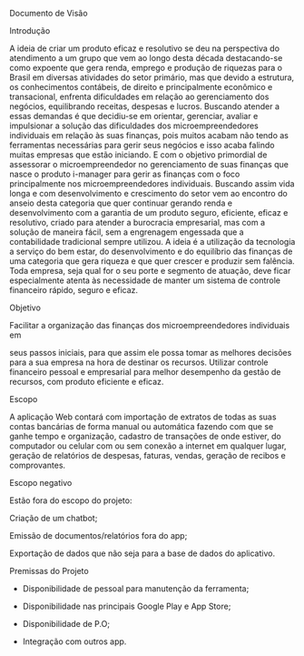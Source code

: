 Documento de Visão

Introdução

A ideia de criar um produto eficaz e resolutivo se deu na perspectiva do atendimento a um grupo que vem ao longo desta década destacando-se como expoente que gera renda, emprego e produção de riquezas para o Brasil em diversas atividades do setor primário, mas que devido a estrutura, os conhecimentos contábeis, de direito e principalmente econômico e transacional, enfrenta dificuldades em relação ao gerenciamento dos negócios, equilibrando receitas, despesas e lucros.
Buscando atender a essas demandas é que decidiu-se em orientar, gerenciar, avaliar e impulsionar a solução das dificuldades dos microempreendedores individuais em relação às suas finanças, pois muitos acabam não tendo as ferramentas necessárias para gerir seus negócios e isso acaba falindo muitas empresas que estão iniciando.
E com o objetivo primordial de assessorar o microempreendedor no gerenciamento de suas finanças que nasce o produto i-manager para gerir as finanças com o foco principalmente nos microempreendedores individuais. Buscando assim vida longa e com desenvolvimento e crescimento do setor vem ao encontro do anseio desta categoria que quer continuar gerando renda e desenvolvimento com a garantia de um produto seguro, eficiente, eficaz e resolutivo, criado para atender a burocracia empresarial, mas com a solução de maneira fácil, sem a engrenagem engessada que a contabilidade tradicional sempre utilizou. A ideia é a utilização da tecnologia a serviço do bem estar, do desenvolvimento e do equilíbrio das finanças de uma categoria que gera riqueza e que quer crescer e produzir sem falência.
Toda empresa, seja qual for o seu porte e segmento de atuação, deve ficar especialmente atenta às necessidade de manter um sistema de controle financeiro rápido, seguro e eficaz.


Objetivo

Facilitar a organização das finanças dos microempreendedores individuais em
 
seus passos iniciais, para que assim ele possa tomar as melhores decisões para a sua empresa na hora de destinar os recursos. Utilizar controle financeiro pessoal e empresarial para melhor desempenho da gestão de recursos, com produto eficiente e eficaz.


Escopo

A aplicação Web contará com importação de extratos de todas as suas contas bancárias de forma manual ou automática fazendo com que se ganhe tempo e organização, cadastro de transações de onde estiver, do computador ou celular com ou sem conexão a internet em qualquer lugar, geração de relatórios de despesas, faturas, vendas, geração de recibos e comprovantes.


Escopo negativo

Estão fora do escopo do projeto:

Criação de um chatbot;

Emissão de documentos/relatórios fora do app;

Exportação de dados que não seja para a base de dados do aplicativo.


Premissas do Projeto

-	Disponibilidade de pessoal para manutenção da ferramenta;

-	Disponibilidade nas principais Google Play e App Store;

-	Disponibilidade de P.O;

-	Integração com outros app.

